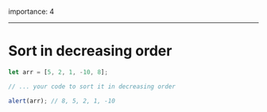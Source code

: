 importance: 4

---

# Sort in decreasing order

```js
let arr = [5, 2, 1, -10, 8];

// ... your code to sort it in decreasing order

alert(arr); // 8, 5, 2, 1, -10
```
